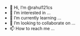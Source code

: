 - 👋 Hi, I’m @rahul121cs
- 👀 I’m interested in ...
- 🌱 I’m currently learning ...
- 💞️ I’m looking to collaborate on ...
- 📫 How to reach me ...

<!---
rahul121cs/rahul121cs is a ✨ special ✨ repository because its `README.md` (this file) appears on your GitHub profile.
You can click the Preview link to take a look at your changes.
--->
